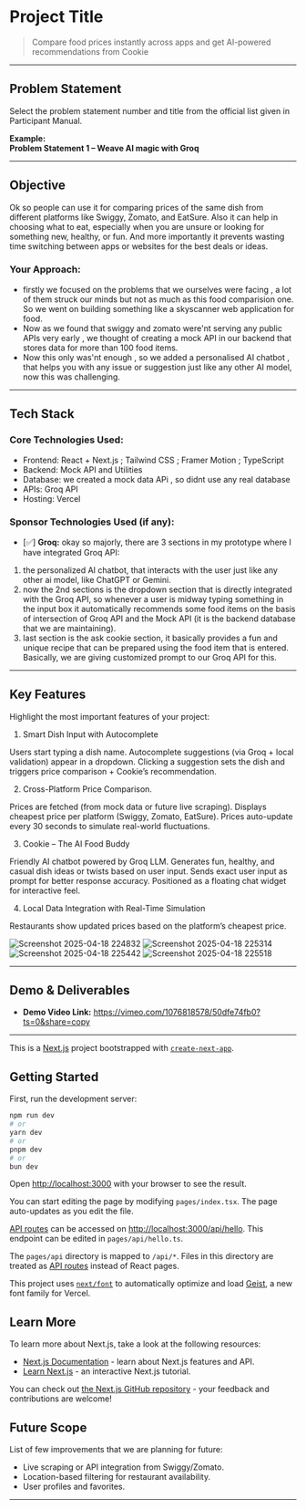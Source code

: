 #  Project Title

> Compare food prices instantly across apps and get AI-powered recommendations from Cookie

---

##  Problem Statement

Select the problem statement number and title from the official list given in Participant Manual.

**Example:**  
**Problem Statement 1 – Weave AI magic with Groq**

---

##  Objective

Ok so people can use it for comparing prices of the same dish from different platforms like Swiggy, Zomato, and EatSure.
Also it can help in choosing what to eat, especially when you are unsure or looking for something new, healthy, or fun.
And more importantly it prevents wasting time switching between apps or websites for the best deals or ideas.


### Your Approach:  
- firstly we focused on the problems that we ourselves were facing , a lot of them struck our minds but not as much as this food comparision one. So we went on building something like a skyscanner web application for food.
- Now as we found that swiggy and zomato were'nt serving any public APIs very early , we thought of creating a mock API in our backend that stores data for more than 100 food items.
- Now this only was'nt enough , so we added a personalised AI chatbot , that helps you with any issue or suggestion just like any other AI model, now this was challenging.

---

##  Tech Stack

### Core Technologies Used:
- Frontend: React + Next.js ; Tailwind CSS ; Framer Motion ; TypeScript
- Backend: Mock API and Utilities
- Database: we created a mock data APi , so didnt use any real database
- APIs: Groq API
- Hosting: Vercel

### Sponsor Technologies Used (if any):
- [✅] **Groq:** 
okay so majorly, there are 3 sections in my prototype where I have integrated Groq API:

1. the personalized AI chatbot, that interacts with the user just like any other ai model, like ChatGPT or Gemini.
2. now the 2nd sections is the dropdown section that is directly integrated with the Groq API, so whenever a user is midway typing something in the input box it automatically recommends some food items on the basis of intersection of Groq API and the Mock API (it is the backend database that we are maintaining).
3. last section is the ask cookie section, it basically provides a fun and unique recipe that can be prepared using the food item that is entered. Basically, we are giving customized prompt to our Groq API for this.
---

##  Key Features

Highlight the most important features of your project:

1. Smart Dish Input with Autocomplete
   
Users start typing a dish name.
Autocomplete suggestions (via Groq + local validation) appear in a dropdown.
Clicking a suggestion sets the dish and triggers price comparison + Cookie’s recommendation.

2. Cross-Platform Price Comparison.
   
Prices are fetched (from mock data or future live scraping).
Displays cheapest price per platform (Swiggy, Zomato, EatSure).
Prices auto-update every 30 seconds to simulate real-world fluctuations.

3. Cookie – The AI Food Buddy
   
Friendly AI chatbot powered by Groq LLM.
Generates fun, healthy, and casual dish ideas or twists based on user input.
Sends exact user input as prompt for better response accuracy.
Positioned as a floating chat widget for interactive feel.

4. Local Data Integration with Real-Time Simulation

Restaurants show updated prices based on the platform’s cheapest price.

![Screenshot 2025-04-18 224832](https://github.com/user-attachments/assets/51dfd57c-68ac-46d5-8cf1-8620bf6bdacc)
![Screenshot 2025-04-18 225314](https://github.com/user-attachments/assets/9143c152-e967-4175-981e-c66e57332a67)
![Screenshot 2025-04-18 225442](https://github.com/user-attachments/assets/e376d3d8-7107-4dd3-b5fd-691ada59eae7)
![Screenshot 2025-04-18 225518](https://github.com/user-attachments/assets/eaa02ee9-c9ce-403d-bed9-41614a6a374b)


---

##  Demo & Deliverables

- **Demo Video Link:** https://vimeo.com/1076818578/50dfe74fb0?ts=0&share=copy

---
This is a [Next.js](https://nextjs.org) project bootstrapped with [`create-next-app`](https://nextjs.org/docs/pages/api-reference/create-next-app).

## Getting Started

First, run the development server:

```bash
npm run dev
# or
yarn dev
# or
pnpm dev
# or
bun dev
```  
Open [http://localhost:3000](http://localhost:3000) with your browser to see the result.

You can start editing the page by modifying `pages/index.tsx`. The page auto-updates as you edit the file.

[API routes](https://nextjs.org/docs/pages/building-your-application/routing/api-routes) can be accessed on [http://localhost:3000/api/hello](http://localhost:3000/api/hello). This endpoint can be edited in `pages/api/hello.ts`.

The `pages/api` directory is mapped to `/api/*`. Files in this directory are treated as [API routes](https://nextjs.org/docs/pages/building-your-application/routing/api-routes) instead of React pages.

This project uses [`next/font`](https://nextjs.org/docs/pages/building-your-application/optimizing/fonts) to automatically optimize and load [Geist](https://vercel.com/font), a new font family for Vercel.

## Learn More

To learn more about Next.js, take a look at the following resources:

- [Next.js Documentation](https://nextjs.org/docs) - learn about Next.js features and API.
- [Learn Next.js](https://nextjs.org/learn-pages-router) - an interactive Next.js tutorial.

You can check out [the Next.js GitHub repository](https://github.com/vercel/next.js) - your feedback and contributions are welcome!

## Future Scope

List of few improvements that we are planning for future:

-  Live scraping or API integration from Swiggy/Zomato. 
- Location-based filtering for restaurant availability.
- User profiles and favorites.

---

